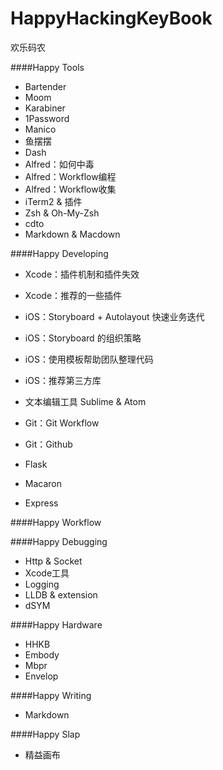 # HappyHackingKeyBook
欢乐码农

####Happy Tools
* Bartender
* Moom
* Karabiner
* 1Password
* Manico
* 鱼摆摆
* Dash
* Alfred：如何中毒
* Alfred：Workflow编程
* Alfred：Workflow收集
* iTerm2 & 插件
* Zsh & Oh-My-Zsh
* cdto
* Markdown & Macdown

####Happy Developing
* Xcode：插件机制和插件失效
* Xcode：推荐的一些插件
 
* iOS：Storyboard + Autolayout 快速业务迭代
* iOS：Storyboard 的组织策略
* iOS：使用模板帮助团队整理代码
* iOS：推荐第三方库

* 文本编辑工具 Sublime & Atom

* Git：Git Workflow
* Git：Github

* Flask
* Macaron
* Express

####Happy Workflow


####Happy Debugging
* Http & Socket
* Xcode工具
* Logging
* LLDB & extension
* dSYM

####Happy Hardware
* HHKB  
* Embody
* Mbpr
* Envelop

####Happy Writing
* Markdown

####Happy Slap
* 精益画布


